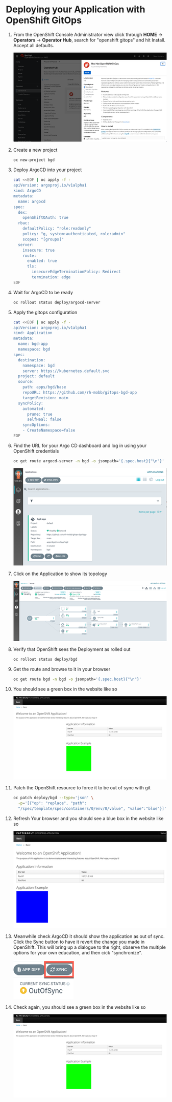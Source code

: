 # Deploying your Application with OpenShift GitOps

1. From the OpenShift Console Administrator view click through **HOME** -> **Operators** -> **Operator Hub**, search for "openshift gitops" and hit Install.  Accept all defaults.

    ![OpenShift Web Console - OpenShift GitOps in OperatorHub](./images/gitops_operator.png)

1. Create a new project

    ```bash
    oc new-project bgd
    ```

1. Deploy ArgoCD into your project

    ```bash
    cat <<EOF | oc apply -f -
    apiVersion: argoproj.io/v1alpha1
    kind: ArgoCD
    metadata:
      name: argocd
    spec:
      dex:
        openShiftOAuth: true
      rbac:
        defaultPolicy: "role:readonly"
        policy: "g, system:authenticated, role:admin"
        scopes: "[groups]"
      server:
        insecure: true
        route:
          enabled: true
          tls:
            insecureEdgeTerminationPolicy: Redirect
            termination: edge
    EOF
    ```


1. Wait for ArgoCD to be ready

    ```bash
    oc rollout status deploy/argocd-server
    ```

1. Apply the gitops configuration

    ```bash
    cat <<EOF | oc apply -f -
    apiVersion: argoproj.io/v1alpha1
    kind: Application
    metadata:
      name: bgd-app
      namespace: bgd
    spec:
      destination:
        namespace: bgd
        server: https://kubernetes.default.svc
      project: default
      source:
        path: apps/bgd/base
        repoURL: https://github.com/rh-mobb/gitops-bgd-app
        targetRevision: main
      syncPolicy:
        automated:
          prune: true
          selfHeal: false
        syncOptions:
        - CreateNamespace=false
    EOF
    ```

1. Find the URL for your Argo CD dashboard and log in using your OpenShift credentials

    ```bash
    oc get route argocd-server -n bgd -o jsonpath='{.spec.host}{"\n"}'
    ```

    ![](./images/argo_app1.png)

1. Click on the Application to show its topology

    ![](./images/argo_sync.png)

1. Verify that OpenShift sees the Deployment as rolled out

    ```bash
    oc rollout status deploy/bgd
    ```

1. Get the route and browse to it in your browser

    ```bash
    oc get route bgd -n bgd -o jsonpath='{.spec.host}{"\n"}'
    ```

1. You should see a green box in the website like so

    ![](./images/bgd_green.png)


1. Patch the OpenShift resource to force it to be out of sync with git

    ```bash
    oc patch deploy/bgd --type='json' \
      -p='[{"op": "replace", "path":
      "/spec/template/spec/containers/0/env/0/value", "value":"blue"}]'
    ```

1. Refresh Your browser and you should see a blue box in the website like so

    ![](./images/app_blue.png)

1. Meanwhile check ArgoCD it should show the application as out of sync. Click the Sync button to have it revert the change you made in OpenShift. This will bring up a dialogue to the right, observe the multiple options for your own education, and then cick "synchronize".

    ![](./images/sync_bgd.png)

1. Check again, you should see a green box in the website like so

    ![](./images/bgd_green.png)
